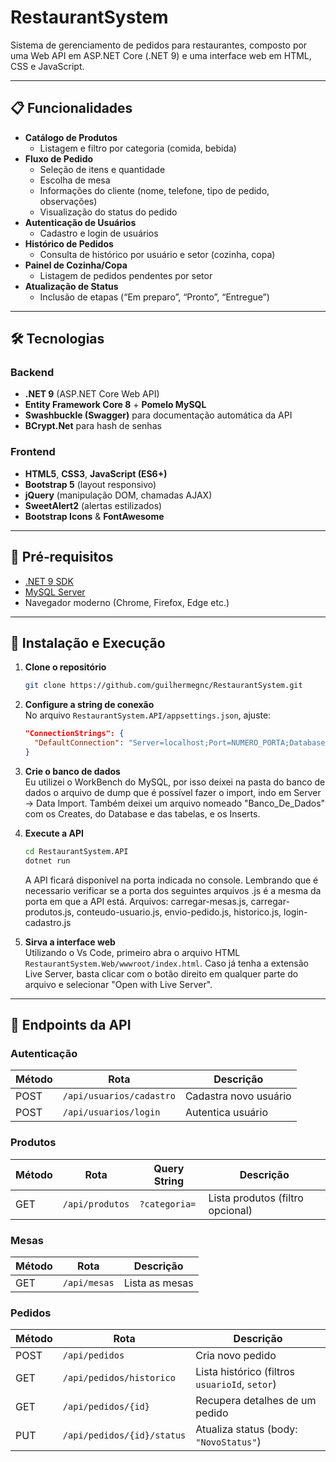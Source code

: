 # RestaurantSystem

Sistema de gerenciamento de pedidos para restaurantes, composto por uma Web API em ASP.NET Core (.NET 9) e uma interface web em HTML, CSS e JavaScript.

---

## 📋 Funcionalidades

- **Catálogo de Produtos**  
  - Listagem e filtro por categoria (comida, bebida)
- **Fluxo de Pedido**  
  - Seleção de itens e quantidade  
  - Escolha de mesa  
  - Informações do cliente (nome, telefone, tipo de pedido, observações)  
  - Visualização do status do pedido  
- **Autenticação de Usuários**  
  - Cadastro e login de usuários  
- **Histórico de Pedidos**  
  - Consulta de histórico por usuário e setor (cozinha, copa)  
- **Painel de Cozinha/Copa**  
  - Listagem de pedidos pendentes por setor  
- **Atualização de Status**  
  - Inclusão de etapas (“Em preparo”, “Pronto”, “Entregue”)

---

## 🛠 Tecnologias

### Backend
- **.NET 9** (ASP.NET Core Web API)  
- **Entity Framework Core 8** + **Pomelo MySQL**  
- **Swashbuckle (Swagger)** para documentação automática da API  
- **BCrypt.Net** para hash de senhas  

### Frontend
- **HTML5**, **CSS3**, **JavaScript (ES6+)**  
- **Bootstrap 5** (layout responsivo)  
- **jQuery** (manipulação DOM, chamadas AJAX)  
- **SweetAlert2** (alertas estilizados)  
- **Bootstrap Icons** & **FontAwesome**  

---

## 🚀 Pré‑requisitos

- [.NET 9 SDK](https://dotnet.microsoft.com/download/dotnet/9.0)  
- [MySQL Server](https://dev.mysql.com/downloads/)  
- Navegador moderno (Chrome, Firefox, Edge etc.)

---

## 🔧 Instalação e Execução

1. **Clone o repositório**
   ```bash
   git clone https://github.com/guilhermegnc/RestaurantSystem.git
   ```
2. **Configure a string de conexão**  
   No arquivo `RestaurantSystem.API/appsettings.json`, ajuste:
   ```json
   "ConnectionStrings": {
     "DefaultConnection": "Server=localhost;Port=NUMERO_PORTA;Database=restaurante;User=SEU_USUARIO;Password=SUA_SENHA;"
   }
   ```
3. **Crie o banco de dados**  
   Eu utilizei o WorkBench do MySQL, por isso deixei na pasta do banco de dados
   o arquivo de dump que é possível fazer o import, indo em Server -> Data Import.
   Também deixei um arquivo nomeado "Banco_De_Dados" com os Creates, do Database e das tabelas, e os Inserts.

4. **Execute a API**  
   ```bash
   cd RestaurantSystem.API
   dotnet run
   ```
   A API ficará disponível na porta indicada no console.
   Lembrando que é necessario verificar se a porta dos seguintes arquivos .js é a mesma da porta em que a API está.
   Arquivos: carregar-mesas.js, carregar-produtos.js, conteudo-usuario.js, envio-pedido.js, historico.js, login-cadastro.js 

5. **Sirva a interface web**  
   Utilizando o Vs Code, primeiro abra o arquivo HTML `RestaurantSystem.Web/wwwroot/index.html`. 
   Caso já tenha a extensão Live Server, basta clicar com o botão direito em qualquer parte do arquivo e selecionar "Open with Live Server".

   
---

## 📡 Endpoints da API

### Autenticação
| Método | Rota                         | Descrição                  |
| ------ | ---------------------------- | -------------------------- |
| POST   | `/api/usuarios/cadastro`     | Cadastra novo usuário      |
| POST   | `/api/usuarios/login`        | Autentica usuário          |

### Produtos
| Método | Rota                    | Query String      | Descrição                             |
| ------ | ----------------------- | ----------------- | ------------------------------------- |
| GET    | `/api/produtos`         | `?categoria=`     | Lista produtos (filtro opcional)      |

### Mesas
| Método | Rota              | Descrição                       |
| ------ | ----------------- | ------------------------------- |
| GET    | `/api/mesas`      | Lista as mesas                  |

### Pedidos
| Método | Rota                                  | Descrição                                      |
| ------ | ------------------------------------- | ---------------------------------------------- |
| POST   | `/api/pedidos`                        | Cria novo pedido                               |
| GET    | `/api/pedidos/historico`              | Lista histórico (filtros `usuarioId`, `setor`) |
| GET    | `/api/pedidos/{id}`                   | Recupera detalhes de um pedido                 |
| PUT    | `/api/pedidos/{id}/status`            | Atualiza status (body: `"NovoStatus"`)         |

```

